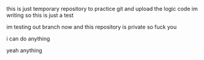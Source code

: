  this is just temporary repository to practice git and upload the logic code im writing
 so this is just a test 


 im testing out branch now 
 and this repository is private so fuck you



 i can do anything


 yeah anything


 
 